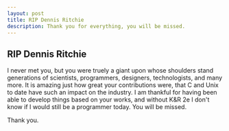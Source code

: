 ```yaml
---
layout: post
title: RIP Dennis Ritchie
description: Thank you for everything, you will be missed.
---
```


<h2 class="post_title">RIP Dennis Ritchie</h2>

I never met you, but you were truely a giant upon whose shoulders stand generations of scientists, programmers, 
designers, technologists, and many more. It is amazing just how great your contributions were, that C and Unix to 
date have such an impact on the industry. I am thankful for having been able to develop things based on your works, 
and without K&R 2e I don't know if I would still be a programmer today. You will be missed.

Thank you.
